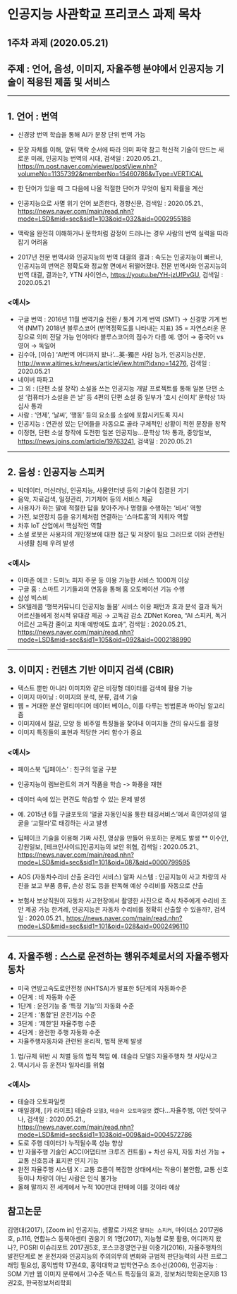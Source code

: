# 인공지능 사관학교 프리코스 과제 목차

## 1주차 과제 (2020.05.21)
## 주제 : 언어, 음성, 이미지, 자율주행 분야에서 인공지능 기술이 적용된 제품 및 서비스

---------------------------------------

## 1. 언어 : 번역
* 신경망 번역 학습을 통해 AI가 문장 단위 번역 가능
* 문장 자체를 이해, 앞뒤 맥락 순서에 따라 의미 파악 
참고 혁신적 기술이 만드는 새로운 미래, 인공지능 번역의 시대, 검색일 : 2020.05.21.,  https://m.post.naver.com/viewer/postView.nhn?volumeNo=11357392&memberNo=15460786&vType=VERTICAL
* 한 단어가 있을 때 그 다음에 나올 적절한 단어가 무엇이 될지 확률을 계산 
 * 인공지능으로 사멸 위기 언어 보존한다, 경향신문, 검색일 : 2020.05.21.,  https://news.naver.com/main/read.nhn?mode=LSD&mid=sec&sid1=103&oid=032&aid=0002955188

* 맥락을 완전히 이해하거나 문학처럼 감정이 드러나는 경우 사람의 번역 실력을 따라잡기 어려움
 * 2017년 전문 번역사와 인공지능의 번역 대결의 결과 : 속도는 인공지능이 빠르나, 인공지능의 번역은 정확도와 정교함 면에서 뒤떨어졌다. 전문 번역사와 인공지능의 번역 대결, 결과는?, YTN 사이언스, https://youtu.be/YH-jzUfPvGU, 검색일 : 2020.05.21

### <예시>
* 구글 번역 : 2016년 11월 번역기술 전환 / 통계 기계 번역 (SMT) → 신경망 기계 번역 (NMT)
 2018년 블루스코어 (번역정확도를 나타내는 지표) 35 = 자연스러운 문장으로 의미 전달 가능
 언어마다 블루스코어의 점수가 다름 예. 영어 → 중국어 vs 영어 → 독일어 
 * 김수아, [이슈] ‘AI번역 어디까지 왔나’…英-獨은 사람 능가, 인공지능신문, http://www.aitimes.kr/news/articleView.html?idxno=14276,  검색일 : 2020.05.21
* 네이버 파파고
* 그 외 : (단편 소설 창작)  소설을 쓰는 인공지능 개발 프로젝트를 통해 일본 단편 소설 ‘컴퓨터가 소설을 쓴 날’ 등 4편의 단편 소설 중 일부가 ‘호시 신이치’ 문학상 1차 심사 통과
 * 사람 : ‘언제’, ‘날씨’, ‘행동’ 등의 요소를 소설에 포함시키도록 지시
 * 인공지능 : 연관성 있는 단어들을 자동으로 골라 구체적인 상황이 적힌 문장을 창작 
 * 이정현, 단편 소설 창작에 도전한 일본 인공지능…문학상 1차 통과, 중앙일보, https://news.joins.com/article/19763241,  검색일 : 2020.05.21

---------------------------------------

## 2. 음성 : 인공지능 스피커
* 빅데이터, 머신러닝, 인공지능, 사물인터넷 등의 기술이 집결된 기기
* 음악, 자료검색, 일정관리, 기기제어 등의 서비스 제공
* 사용자가 하는 말에 적절한 답을 찾아주거나 명령을 수행하는 ‘비서’ 역할
* 가전, 보안장치 등을 유기체처럼 연결하는 ‘스마트홈’의 지휘자 역할
* 차후 IoT 산업에서 핵심적인 역할
* 소셜 로봇은 사용자의 개인정보에 대한 접근 및 저장이 필요 그러므로 이와 관련된 사생활 침해 우려 발생
### <예시>
* 아마존 에코 : 도미노 피자 주문 등 이용 가능한 서비스 1000개 이상
* 구글 홈 : 스마트 기기들과의 연동을 통해 홈 오토메이션 기능 수행
* 삼성 빅스비
* SK텔레콤 ‘행복커뮤니티 인공지능 돌봄’ 서비스 이용 패턴과 효과 분석 결과
독거 어르신들에게 정시적 유대감 제공 → 고독감 감소 ZDNet Korea, “AI 스피커, 독거 어르신 고독감 줄이고 치매 예방에도 효과”,  검색일 : 2020.05.21.,  https://news.naver.com/main/read.nhn?mode=LSD&mid=sec&sid1=105&oid=092&aid=0002188990

---------------------------------------

## 3. 이미지 : 컨텐츠 기반 이미지 검색 (CBIR)
* 텍스트 뿐만 아니라 이미지와 같은 비정형 데이터를 검색에 활용 가능
* 이미지 마이닝 : 이미지의 분석, 분류, 검색 기술
* 웹 = 거대한 분산 멀티미디어 데이터 베이스, 이를 다루는 방법론과 마이닝 알고리즘
* 이미지에서 질감, 모양 등 비주얼 특징들을 찾아내 이미지들 간의 유사도를 결정
* 이미지 특징들의 표현과 적당한 거리 함수가 중요
### <예시>
* 페이스북 ‘딥페이스’ : 친구의 얼굴 구분
* 인공지능이 렘브란트의 과거 작품을 학습 -> 화풍을 재현
* 데이터 속에 있는 편견도 학습할 수 있는 문제 발생
* 예. 2015년 6월 구글포토의 ‘얼굴 자동인식을 통한 태깅서비스’에서 흑인여성의 얼굴을 ‘고릴라’로 태깅하는 사고 발생
* 딥페이크 기술을 이용해 가짜 사진, 영상을 만들어 유포하는 문제도 발생 
 ** 이수안, 강원일보, [테크인사이드]인공지능의 보안 위협, 검색일 : 2020.05.21.,  https://news.naver.com/main/read.nhn?mode=LSD&mid=sec&sid1=101&oid=087&aid=0000799595

* AOS (자동차수리비 산출 온라인 서비스) 알파 시스템 : 인공지능이 사고 차량의 사진을 보고 부품 종류, 손상 정도 등을 판독해 예상 수리비를 자동으로 산출
 * 보험사 보상직원이 자동차 사고현장에서 촬영한 사진으로 즉시 차주에게 수리비 초안 제공 가능 한겨레, 인공지능은 자동차 수리비를 정확히 산출할 수 있을까?, 검색일 : 2020.05.21.,  https://news.naver.com/main/read.nhn?mode=LSD&mid=sec&sid1=101&oid=028&aid=0002496110

---------------------------------------

## 4. 자율주행 : 스스로 운전하는 행위주체로서의 자율주행자동차
* 미국 연방고속도로안전청 (NHTSA)가 발표한 5단계의 자동화수준
 *  0단계 : 비 자동화 수준
 * 1단계 : 운전기능 중 ‘특정 기능’의 자동화 수준
 * 2단계 : ‘통합’된 운전기능 수준
 * 3단계 : ‘제한’된 자율주행 수준
 * 4단계 : 완전한 주행 자동화 수준
* 자율주행자동차와 관련된 윤리적, 법적 문제 발생
 1. 법/규제 위반 시 처벌 등의 법적 책임 예. 테슬라 모델S 자율주행차 첫 사망사고
 2. 택시기사 등 운전자 일자리를 위협 
### <예시>
* 테슬라 오토파일럿 
 * 매일경제, [카 라이프] 테슬라 `모델3`, `테슬라 오토파일럿` 켰다…자율주행, 이런 맛이구나, 검색일 : 2020.05.21.,  
https://news.naver.com/main/read.nhn?mode=LSD&mid=sec&sid1=103&oid=009&aid=0004572786
 * 도로 주행 데이터가 누적될수록 성능 향상
 * 반 자율주행 기술인 ACC(어댑티브 크루즈 컨트롤) + 차선 유지, 자동 차선 가능 + 교통 신호등과 표지판 인지 기능
 * 완전 자율주행 시스템 X : 교통 흐름이 복잡한 상태에서는 작용이 불안함, 교통 신호등이나 차량이 아닌 사람은 인식 불가능
 * 올해 말까지 전 세계에서 누적 100만대 판매에 이를 것이라 예상

## 참고논문

김영대(2017), [Zoom in] 인공지능, 생활로 가져온 `말하는 스피커`, 마이더스 2017권6호, p.116, 연합뉴스 동북아센터
권웅기 외 1명(2017), 지능형 로봇 활용, 어디까지 왔나?, POSRI 이슈리포트 2017권5호, 포스코경영연구원
이중기(2016), 자율주행차의 발전단계로 본 운전자와 인공지능의 주의의무의 변화와 규범적 판단능력의 사전 프로그래밍 필요성, 홍익법학 17권4호, 홍익대학교 법학연구소
조수선(2006), 인공지능 : SOM 기반 웹 이미지 분류에서 고수준 텍스트 특징들의 효과, 정보처리학회논문지B 13권2호, 한국정보처리학회
